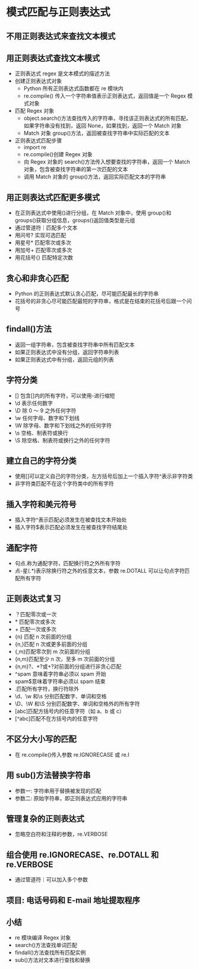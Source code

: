 # 模式匹配与正则表达式

## 不用正则表达式来查找文本模式

## 用正则表达式查找文本模式

- 正则表达式 regex 是文本模式的描述方法
- 创建正则表达式对象
  - Python 所有正则表达式函数都在 re 模块内
  - re.compile() 传入一个字符串值表示正则表达式，返回值是一个 Regex 模式对象
- 匹配 Regex 对象
  - object.search()方法查找传入的字符串，寻找该正则表达式的所有匹配，如果字符串没有找到，返回 None，如果找到，返回一个 Match 对象
  - Match 对象 group()方法，返回被查找字符串中实际匹配的文本
- 正则表达式匹配步骤
  - import re
  - re.compile()创建 Regex 对象
  - 向 Regex 对象的 search()方法传入想要查找的字符串，返回一个 Match 对象，包含被查找字符串的第一次匹配的文本
  - 调用 Match 对象的 group()方法，返回实际匹配文本的字符串

## 用正则表达式匹配更多模式

- 在正则表达式中使用()进行分组，在 Match 对象中，使用 group()和 groups()获取分组信息，groups()返回值类型是元组
- 通过管道符｜匹配多个文本
- 用问号? 实现可选匹配
- 用星号\* 匹配零次或多次
- 用加号+ 匹配零次或多次
- 用花括号{} 匹配特定次数

## 贪心和非贪心匹配

- Python 的正则表达式默认贪心匹配，尽可能匹配最长的字符串
- 花括号的非贪心尽可能匹配最短的字符串，格式是在结束的花括号后跟一个问号

## findall()方法

- 返回一组字符串，包含被查找字符串中所有匹配文本
- 如果正则表达式中没有分组，返回字符串列表
- 如果正则表达式中有分组，返回元组的列表

## 字符分类

- [] 包含[]内的所有字符，可以使用-进行缩短
- \d 表示任何数字
- \D 除 0 ～ 9 之外任何字符
- \w 任何字母、数字和下划线
- \W 除字母、数字和下划线之外的任何字符
- \s 空格、制表符或换行
- \S 除空格、制表符或换行之外的任何字符

## 建立自己的字符分类

- 使用[]可以定义自己的字符分类，左方括号后加上一个插入字符^表示非字符类
- 非字符类匹配不在这个字符类中的所有字符

## 插入字符和美元符号

- 插入字符^表示匹配必须发生在被查找文本开始处
- 插入字符$表示匹配必须发生在被查找字符结尾处

## 通配字符

- 句点.称为通配字符，匹配换行符之外所有字符
- 点-星(.\*)表示除换行符之外的任意文本，参数 re.DOTALL 可以让句点字符匹配所有字符

## 正则表达式复习

- ？匹配零次或一次
- \* 匹配零次或多次
- \+ 匹配一次或多次
- {n} 匹配 n 次前面的分组
- {n,}匹配 n 次或更多前面的分组
- {,m}匹配零次到 m 次前面的分组
- {n,m}匹配至少 n 次，至多 m 次前面的分组
- {n,m}?、\*?或+?对前面的分组进行非贪心匹配
- ^spam 意味着字符串必须以 spam 开始
- spam$意味着字符串必须以 spam 结束
- .匹配所有字符，换行符除外
- \d、\w 和\s 分别匹配数字、单词和空格
- \D、\W 和\S 分别匹配数字、单词和空格外的所有字符
- [abc]匹配方括号内的任意字符（如 a、b 或 c）
- [^abc]匹配不在方括号内的任意字符

## 不区分大小写的匹配

- 在 re.compile()传入参数 re.IGNORECASE 或 re.I

## 用 sub()方法替换字符串

- 参数一: 字符串用于替换被发现的匹配
- 参数二: 原始字符串，即正则表达式应用的字符串

## 管理复杂的正则表达式

- 忽略空白符和注释的参数，re.VERBOSE

## 组合使用 re.IGNORECASE、re.DOTALL 和 re.VERBOSE

- 通过管道符｜可以加入多个参数

## 项目: 电话号码和 E-mail 地址提取程序

## 小结

- re 模块编译 Regex 对象
- search()方法查找单词匹配
- findall()方法查找所有匹配实例
- sub()方法对文本进行查找和替换
